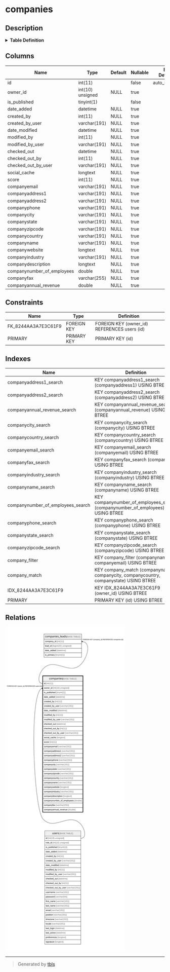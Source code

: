 # companies

## Description

<details>
<summary><strong>Table Definition</strong></summary>

```sql
CREATE TABLE `companies` (
  `id` int(11) NOT NULL AUTO_INCREMENT,
  `owner_id` int(10) unsigned DEFAULT NULL,
  `is_published` tinyint(1) NOT NULL,
  `date_added` datetime DEFAULT NULL,
  `created_by` int(11) DEFAULT NULL,
  `created_by_user` varchar(191) COLLATE utf8mb4_unicode_ci DEFAULT NULL,
  `date_modified` datetime DEFAULT NULL,
  `modified_by` int(11) DEFAULT NULL,
  `modified_by_user` varchar(191) COLLATE utf8mb4_unicode_ci DEFAULT NULL,
  `checked_out` datetime DEFAULT NULL,
  `checked_out_by` int(11) DEFAULT NULL,
  `checked_out_by_user` varchar(191) COLLATE utf8mb4_unicode_ci DEFAULT NULL,
  `social_cache` longtext COLLATE utf8mb4_unicode_ci DEFAULT NULL COMMENT '(DC2Type:array)',
  `score` int(11) DEFAULT NULL,
  `companyemail` varchar(191) COLLATE utf8mb4_unicode_ci DEFAULT NULL,
  `companyaddress1` varchar(191) COLLATE utf8mb4_unicode_ci DEFAULT NULL,
  `companyaddress2` varchar(191) COLLATE utf8mb4_unicode_ci DEFAULT NULL,
  `companyphone` varchar(191) COLLATE utf8mb4_unicode_ci DEFAULT NULL,
  `companycity` varchar(191) COLLATE utf8mb4_unicode_ci DEFAULT NULL,
  `companystate` varchar(191) COLLATE utf8mb4_unicode_ci DEFAULT NULL,
  `companyzipcode` varchar(191) COLLATE utf8mb4_unicode_ci DEFAULT NULL,
  `companycountry` varchar(191) COLLATE utf8mb4_unicode_ci DEFAULT NULL,
  `companyname` varchar(191) COLLATE utf8mb4_unicode_ci DEFAULT NULL,
  `companywebsite` longtext COLLATE utf8mb4_unicode_ci DEFAULT NULL,
  `companyindustry` varchar(191) COLLATE utf8mb4_unicode_ci DEFAULT NULL,
  `companydescription` longtext COLLATE utf8mb4_unicode_ci DEFAULT NULL,
  `companynumber_of_employees` double DEFAULT NULL,
  `companyfax` varchar(255) COLLATE utf8mb4_unicode_ci DEFAULT NULL,
  `companyannual_revenue` double DEFAULT NULL,
  PRIMARY KEY (`id`),
  KEY `IDX_8244AA3A7E3C61F9` (`owner_id`),
  KEY `companyaddress1_search` (`companyaddress1`),
  KEY `companyaddress2_search` (`companyaddress2`),
  KEY `companyemail_search` (`companyemail`),
  KEY `companyphone_search` (`companyphone`),
  KEY `companycity_search` (`companycity`),
  KEY `companystate_search` (`companystate`),
  KEY `companyzipcode_search` (`companyzipcode`),
  KEY `companycountry_search` (`companycountry`),
  KEY `companyname_search` (`companyname`),
  KEY `companynumber_of_employees_search` (`companynumber_of_employees`),
  KEY `companyfax_search` (`companyfax`),
  KEY `companyannual_revenue_search` (`companyannual_revenue`),
  KEY `companyindustry_search` (`companyindustry`),
  KEY `company_filter` (`companyname`,`companyemail`),
  KEY `company_match` (`companyname`,`companycity`,`companycountry`,`companystate`),
  CONSTRAINT `FK_8244AA3A7E3C61F9` FOREIGN KEY (`owner_id`) REFERENCES `users` (`id`) ON DELETE SET NULL
) ENGINE=InnoDB DEFAULT CHARSET=utf8mb4 COLLATE=utf8mb4_unicode_ci ROW_FORMAT=DYNAMIC
```

</details>

## Columns

| Name | Type | Default | Nullable | Extra Definition | Children | Parents | Comment |
| ---- | ---- | ------- | -------- | --------------- | -------- | ------- | ------- |
| id | int(11) |  | false | auto_increment | [companies_leads](companies_leads.md) |  |  |
| owner_id | int(10) unsigned | NULL | true |  |  | [users](users.md) |  |
| is_published | tinyint(1) |  | false |  |  |  |  |
| date_added | datetime | NULL | true |  |  |  |  |
| created_by | int(11) | NULL | true |  |  |  |  |
| created_by_user | varchar(191) | NULL | true |  |  |  |  |
| date_modified | datetime | NULL | true |  |  |  |  |
| modified_by | int(11) | NULL | true |  |  |  |  |
| modified_by_user | varchar(191) | NULL | true |  |  |  |  |
| checked_out | datetime | NULL | true |  |  |  |  |
| checked_out_by | int(11) | NULL | true |  |  |  |  |
| checked_out_by_user | varchar(191) | NULL | true |  |  |  |  |
| social_cache | longtext | NULL | true |  |  |  | (DC2Type:array) |
| score | int(11) | NULL | true |  |  |  |  |
| companyemail | varchar(191) | NULL | true |  |  |  |  |
| companyaddress1 | varchar(191) | NULL | true |  |  |  |  |
| companyaddress2 | varchar(191) | NULL | true |  |  |  |  |
| companyphone | varchar(191) | NULL | true |  |  |  |  |
| companycity | varchar(191) | NULL | true |  |  |  |  |
| companystate | varchar(191) | NULL | true |  |  |  |  |
| companyzipcode | varchar(191) | NULL | true |  |  |  |  |
| companycountry | varchar(191) | NULL | true |  |  |  |  |
| companyname | varchar(191) | NULL | true |  |  |  |  |
| companywebsite | longtext | NULL | true |  |  |  |  |
| companyindustry | varchar(191) | NULL | true |  |  |  |  |
| companydescription | longtext | NULL | true |  |  |  |  |
| companynumber_of_employees | double | NULL | true |  |  |  |  |
| companyfax | varchar(255) | NULL | true |  |  |  |  |
| companyannual_revenue | double | NULL | true |  |  |  |  |

## Constraints

| Name | Type | Definition |
| ---- | ---- | ---------- |
| FK_8244AA3A7E3C61F9 | FOREIGN KEY | FOREIGN KEY (owner_id) REFERENCES users (id) |
| PRIMARY | PRIMARY KEY | PRIMARY KEY (id) |

## Indexes

| Name | Definition |
| ---- | ---------- |
| companyaddress1_search | KEY companyaddress1_search (companyaddress1) USING BTREE |
| companyaddress2_search | KEY companyaddress2_search (companyaddress2) USING BTREE |
| companyannual_revenue_search | KEY companyannual_revenue_search (companyannual_revenue) USING BTREE |
| companycity_search | KEY companycity_search (companycity) USING BTREE |
| companycountry_search | KEY companycountry_search (companycountry) USING BTREE |
| companyemail_search | KEY companyemail_search (companyemail) USING BTREE |
| companyfax_search | KEY companyfax_search (companyfax) USING BTREE |
| companyindustry_search | KEY companyindustry_search (companyindustry) USING BTREE |
| companyname_search | KEY companyname_search (companyname) USING BTREE |
| companynumber_of_employees_search | KEY companynumber_of_employees_search (companynumber_of_employees) USING BTREE |
| companyphone_search | KEY companyphone_search (companyphone) USING BTREE |
| companystate_search | KEY companystate_search (companystate) USING BTREE |
| companyzipcode_search | KEY companyzipcode_search (companyzipcode) USING BTREE |
| company_filter | KEY company_filter (companyname, companyemail) USING BTREE |
| company_match | KEY company_match (companyname, companycity, companycountry, companystate) USING BTREE |
| IDX_8244AA3A7E3C61F9 | KEY IDX_8244AA3A7E3C61F9 (owner_id) USING BTREE |
| PRIMARY | PRIMARY KEY (id) USING BTREE |

## Relations

![er](companies.svg)

---

> Generated by [tbls](https://github.com/k1LoW/tbls)
